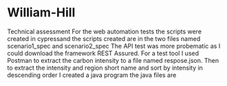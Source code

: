 # William-Hill
Technical assessment
For the web automation tests the scripts were created in cypressand the scripts created are in the two files named scenario1_spec and scenario2_spec
The API test was more probematic as I could download the framework REST Assured. For a test tool I used Postman to extract the carbon intensity to a file named respose.json. Then to extract the intensity and region short name and sort by intensity in descending order I created a java program the java files are 
